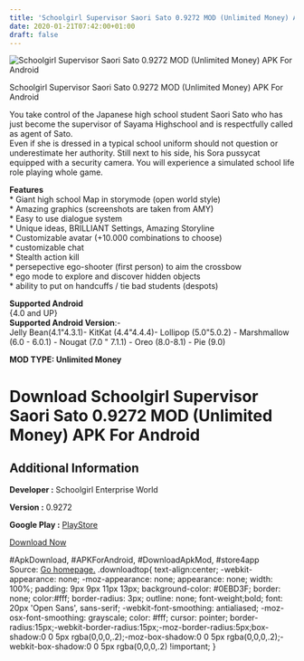 ```yaml
---
title: 'Schoolgirl Supervisor Saori Sato 0.9272 MOD (Unlimited Money) APK For Android'
date: 2020-01-21T07:42:00+01:00
draft: false
---
```


![Schoolgirl Supervisor Saori Sato 0.9272 MOD (Unlimited Money) APK For Android](https://i0.wp.com/apkhome.net/wp-content/uploads/2020/01/Schoolgirl-Supervisor-Saori-Sato-0.9272-MOD-Unlimited-Money.png "Schoolgirl Supervisor Saori Sato 0.9272 MOD (Unlimited Money) APK For Android")

  

Schoolgirl Supervisor Saori Sato 0.9272 MOD (Unlimited Money) APK For Android

You take control of the Japanese high school student Saori Sato who has just become the supervisor of Sayama Highschool and is respectfully called as agent of Sato.  
Even if she is dressed in a typical school uniform should not question or underestimate her authority. Still next to his side, his Sora pussycat equipped with a security camera. You will experience a simulated school life role playing whole game.

**Features**  
\* Giant high school Map in storymode (open world style)  
\* Amazing graphics (screenshots are taken from AMY)  
\* Easy to use dialogue system  
\* Unique ideas, BRILLIANT Settings, Amazing Storyline  
\* Customizable avatar (+10.000 combinations to choose)  
\* customizable chat  
\* Stealth action kill  
\* persepective ego-shooter (first person) to aim the crossbow  
\* ego mode to explore and discover hidden objects  
\* ability to put on handcuffs / tie bad students (despots)

**Supported Android**  
{4.0 and UP}  
**Supported Android Version**:-  
Jelly Bean(4.1"4.3.1)- KitKat (4.4"4.4.4)- Lollipop (5.0"5.0.2) - Marshmallow (6.0 - 6.0.1) - Nougat (7.0 " 7.1.1) - Oreo (8.0-8.1) - Pie (9.0)

**MOD TYPE: Unlimited Money**

Download Schoolgirl Supervisor Saori Sato 0.9272 MOD (Unlimited Money) APK For Android
======================================================================================

Additional Information
----------------------

**Developer :** Schoolgirl Enterprise World

**Version :** 0.9272

**Google Play :** [PlayStore](https://play.google.com/store/apps/details?id=schoolgirl.supervisor.saori.sato)

  

[Download Now](https://store4app.co/post/schoolgirl-supervisor-saori-sato-0-9272-mod-unlimited-money-apk-for-android_1579586445)

  
#ApkDownload, #APKForAndroid, #DownloadApkMod, #store4app  
Source: [Go homepage.](https://store4app.co/post/schoolgirl-supervisor-saori-sato-0-9272-mod-unlimited-money-apk-for-android_1579586445) .downloadtop{ text-align:center; -webkit-appearance: none; -moz-appearance: none; appearance: none; width: 100%; padding: 9px 9px 11px 13px; background-color: #0EBD3F; border: none; color:#fff; border-radius: 3px; outline: none; font-weight;bold; font: 20px 'Open Sans', sans-serif; -webkit-font-smoothing: antialiased; -moz-osx-font-smoothing: grayscale; color: #fff; cursor: pointer; border-radius:15px;-webkit-border-radius:15px;-moz-border-radius:5px;box-shadow:0 0 5px rgba(0,0,0,.2);-moz-box-shadow:0 0 5px rgba(0,0,0,.2);-webkit-box-shadow:0 0 5px rgba(0,0,0,.2) !important; }
